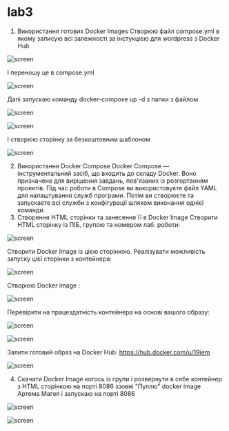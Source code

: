 # lab3
1.	Використання готових Docker Images
Створюю файл compose.yml в якому записую всі залежності за інстукцією для wordpress з Docker Hub

![screen](SCREENS3/screen1.png)

І переношу це в compose.yml

![screen](SCREENS3/screen2.png)

Далі запускаю команду docker-compose up -d з папки з файлом

![screen](SCREENS3/screen3.png)

![screen](SCREENS3/screen4.png)
 
І створюю сторінку за безкоштовним шаблоном

![screen](SCREENS3/screen5.png)

2.	Використання Docker Compose
Docker Compose — інструментальний засіб, що входить до складу Docker. Воно призначене для вирішення завдань, пов'язаних із розгортанням проектів. Під час роботи в Compose ви використовуєте файл YAML для налаштування служб програми. Потім ви створюєте та запускаєте всі служби з конфігурації шляхом виконання однієї команди.
3.	Створення HTML сторінки та занесення її в Docker Image
Створити HTML сторінку із ПІБ, групою та номером лаб. роботи:

![screen](SCREENS3/screen6.png)

Створити Docker Image із цією сторінкою.
Реалізувати можливість запуску цієї сторінки з контейнера:

![screen](SCREENS3/screen7.png)

Створюю Docker image :

![screen](SCREENS3/screen8.png)

Перевірити на працездатність контейнера на основі вашого образу:

![screen](SCREENS3/screen9.png)

![screen](SCREENS3/screen10.png)

Залити готовий образ на Docker Hub:
https://hub.docker.com/u/19jem

![screen](SCREENS3/screen11.png)

4.	Скачати Docker Image когось із групи і розвернути в себе контейнер з HTML сторінкою на порті 8086 ззовні
"Пуллю" docker image Артема Магея і запускаю на порті 8086

![screen](SCREENS3/screen12.png)

![screen](SCREENS3/screen13.png)
